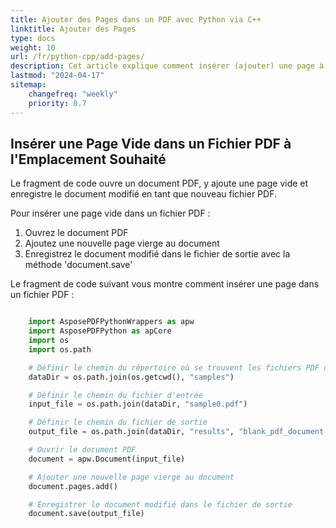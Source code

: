 ```yaml
---
title: Ajouter des Pages dans un PDF avec Python via C++
linktitle: Ajouter des Pages
type: docs
weight: 10
url: /fr/python-cpp/add-pages/
description: Cet article explique comment insérer (ajouter) une page à l'emplacement souhaité dans un fichier PDF en Python en utilisant C++.
lastmod: "2024-04-17"
sitemap:
    changefreq: "weekly"
    priority: 0.7
---
```


## Insérer une Page Vide dans un Fichier PDF à l'Emplacement Souhaité

Le fragment de code ouvre un document PDF, y ajoute une page vide et enregistre le document modifié en tant que nouveau fichier PDF.

Pour insérer une page vide dans un fichier PDF :

1. Ouvrez le document PDF
1. Ajoutez une nouvelle page vierge au document
1. Enregistrez le document modifié dans le fichier de sortie avec la méthode 'document.save'

Le fragment de code suivant vous montre comment insérer une page dans un fichier PDF :

```python

    import AsposePDFPythonWrappers as apw
    import AsposePDFPython as apCore
    import os
    import os.path

    # Définir le chemin du répertoire où se trouvent les fichiers PDF d'exemple
    dataDir = os.path.join(os.getcwd(), "samples")

    # Définir le chemin du fichier d'entrée
    input_file = os.path.join(dataDir, "sample0.pdf")

    # Définir le chemin du fichier de sortie
    output_file = os.path.join(dataDir, "results", "blank_pdf_document.pdf")

    # Ouvrir le document PDF
    document = apw.Document(input_file)

    # Ajouter une nouvelle page vierge au document
    document.pages.add()

    # Enregistrer le document modifié dans le fichier de sortie
    document.save(output_file)
```
